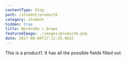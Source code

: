 ```yaml
---
contentType: blog
path: /student/product6
category: student
hidden: true
title: Wardrobe / Draws
featuredImage: ./images/product6.png
date: 2017-08-08T17:12:33.962Z
---
```


This is a product1. It has all the possible fields filled out.
